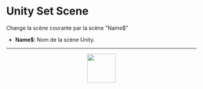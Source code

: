 # Unity Set Scene
Change la scène courante par la scène "Name&dollar;"
- **Name&dollar;**: Nom de la scène Unity.
---
<p align="center"><img valign="middle" width="76px" src="https://drive.google.com/uc?export=view&id=1c2KO0LJpvMS9X9CAGV6dOfciR7OWhdKA" /></p>
